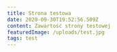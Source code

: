 ```yaml
---
title: Strona testowa
date: 2020-09-30T19:52:56.509Z
content: Zawartość strony testowej
featuredImage: /uploads/test.jpg
tags: test
---
```


